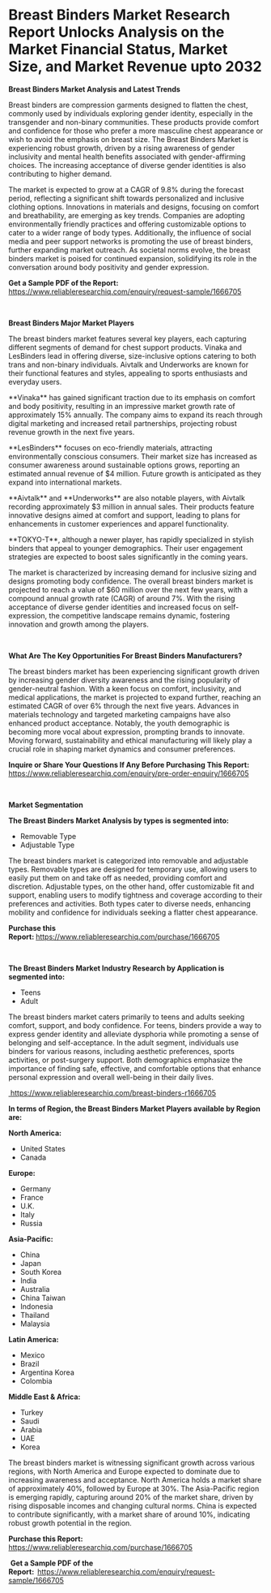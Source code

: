 <p><h1>Breast Binders Market Research Report Unlocks Analysis on the Market Financial Status, Market Size, and Market Revenue upto 2032</h1></p><p><strong>Breast Binders Market Analysis and Latest Trends</strong></p>
<p><p>Breast binders are compression garments designed to flatten the chest, commonly used by individuals exploring gender identity, especially in the transgender and non-binary communities. These products provide comfort and confidence for those who prefer a more masculine chest appearance or wish to avoid the emphasis on breast size. The Breast Binders Market is experiencing robust growth, driven by a rising awareness of gender inclusivity and mental health benefits associated with gender-affirming choices. The increasing acceptance of diverse gender identities is also contributing to higher demand.</p><p>The market is expected to grow at a CAGR of 9.8% during the forecast period, reflecting a significant shift towards personalized and inclusive clothing options. Innovations in materials and designs, focusing on comfort and breathability, are emerging as key trends. Companies are adopting environmentally friendly practices and offering customizable options to cater to a wider range of body types. Additionally, the influence of social media and peer support networks is promoting the use of breast binders, further expanding market outreach. As societal norms evolve, the breast binders market is poised for continued expansion, solidifying its role in the conversation around body positivity and gender expression.</p></p>
<p><strong>Get a Sample PDF of the Report:&nbsp;</strong> <a href="https://www.reliableresearchiq.com/enquiry/request-sample/1666705?utm_campaign=3013&utm_medium=2&utm_source=Github&utm_content=ia&utm_term=16042025&utm_id=breast-binders">https://www.reliableresearchiq.com/enquiry/request-sample/1666705</a></p>
<p>&nbsp;</p>
<p><strong>Breast Binders Major Market Players</strong></p>
<p><p>The breast binders market features several key players, each capturing different segments of demand for chest support products. Vinaka and LesBinders lead in offering diverse, size-inclusive options catering to both trans and non-binary individuals. Aivtalk and Underworks are known for their functional features and styles, appealing to sports enthusiasts and everyday users.</p><p>**Vinaka** has gained significant traction due to its emphasis on comfort and body positivity, resulting in an impressive market growth rate of approximately 15% annually. The company aims to expand its reach through digital marketing and increased retail partnerships, projecting robust revenue growth in the next five years.</p><p>**LesBinders** focuses on eco-friendly materials, attracting environmentally conscious consumers. Their market size has increased as consumer awareness around sustainable options grows, reporting an estimated annual revenue of $4 million. Future growth is anticipated as they expand into international markets.</p><p>**Aivtalk** and **Underworks** are also notable players, with Aivtalk recording approximately $3 million in annual sales. Their products feature innovative designs aimed at comfort and support, leading to plans for enhancements in customer experiences and apparel functionality.</p><p>**TOKYO-T**, although a newer player, has rapidly specialized in stylish binders that appeal to younger demographics. Their user engagement strategies are expected to boost sales significantly in the coming years.</p><p>The market is characterized by increasing demand for inclusive sizing and designs promoting body confidence. The overall breast binders market is projected to reach a value of $60 million over the next few years, with a compound annual growth rate (CAGR) of around 7%. With the rising acceptance of diverse gender identities and increased focus on self-expression, the competitive landscape remains dynamic, fostering innovation and growth among the players.</p></p>
<p>&nbsp;</p>
<p><strong>What Are The Key Opportunities For Breast Binders Manufacturers?</strong></p>
<p><p>The breast binders market has been experiencing significant growth driven by increasing gender diversity awareness and the rising popularity of gender-neutral fashion. With a keen focus on comfort, inclusivity, and medical applications, the market is projected to expand further, reaching an estimated CAGR of over 6% through the next five years. Advances in materials technology and targeted marketing campaigns have also enhanced product acceptance. Notably, the youth demographic is becoming more vocal about expression, prompting brands to innovate. Moving forward, sustainability and ethical manufacturing will likely play a crucial role in shaping market dynamics and consumer preferences.</p></p>
<p><strong>Inquire or Share Your Questions If Any Before Purchasing This Report:</strong> <a href="https://www.reliableresearchiq.com/enquiry/pre-order-enquiry/1666705?utm_campaign=3013&utm_medium=2&utm_source=Github&utm_content=ia&utm_term=16042025&utm_id=breast-binders">https://www.reliableresearchiq.com/enquiry/pre-order-enquiry/1666705</a></p>
<p>&nbsp;</p>
<p><strong>Market Segmentation</strong></p>
<p><strong>The Breast Binders Market Analysis by types is segmented into:</strong></p>
<p><ul><li>Removable Type</li><li>Adjustable Type</li></ul></p>
<p><p>The breast binders market is categorized into removable and adjustable types. Removable types are designed for temporary use, allowing users to easily put them on and take off as needed, providing comfort and discretion. Adjustable types, on the other hand, offer customizable fit and support, enabling users to modify tightness and coverage according to their preferences and activities. Both types cater to diverse needs, enhancing mobility and confidence for individuals seeking a flatter chest appearance.</p></p>
<p><strong>Purchase this Report:&nbsp;</strong><a href="https://www.reliableresearchiq.com/purchase/1666705?utm_campaign=3013&utm_medium=2&utm_source=Github&utm_content=ia&utm_term=16042025&utm_id=breast-binders">https://www.reliableresearchiq.com/purchase/1666705</a></p>
<p>&nbsp;</p>
<p><strong>The Breast Binders Market Industry Research by Application is segmented into:</strong></p>
<p><ul><li>Teens</li><li>Adult</li></ul></p>
<p><p>The breast binders market caters primarily to teens and adults seeking comfort, support, and body confidence. For teens, binders provide a way to express gender identity and alleviate dysphoria while promoting a sense of belonging and self-acceptance. In the adult segment, individuals use binders for various reasons, including aesthetic preferences, sports activities, or post-surgery support. Both demographics emphasize the importance of finding safe, effective, and comfortable options that enhance personal expression and overall well-being in their daily lives.</p></p>
<p><a href="https://www.reliableresearchiq.com/breast-binders-r1666705?utm_campaign=3013&utm_medium=2&utm_source=Github&utm_content=ia&utm_term=16042025&utm_id=breast-binders">&nbsp;https://www.reliableresearchiq.com/breast-binders-r1666705</a></p>
<p><strong>In terms of Region, the Breast Binders Market Players available by Region are:</strong></p>
<p>
    <p> <strong> North America: </strong>
        <ul>
            <li>United States</li>
            <li>Canada</li>
        </ul>
        </p> 
    <p> <strong> Europe: </strong>
        <ul>
            <li>Germany</li>
            <li>France</li>
            <li>U.K.</li>
            <li>Italy</li>
            <li>Russia</li>
        </ul>
        </p> 
    <p> <strong> Asia-Pacific: </strong>
        <ul>
            <li>China</li>
            <li>Japan</li>
            <li>South Korea</li>
            <li>India</li>
            <li>Australia</li>
            <li>China Taiwan</li>
            <li>Indonesia</li>
            <li>Thailand</li>
            <li>Malaysia</li>
        </ul>
        </p> 
    <p> <strong> Latin America: </strong>
        <ul>
            <li>Mexico</li>
            <li>Brazil</li>
            <li>Argentina Korea</li>
            <li>Colombia</li>
        </ul>
        </p> 
    <p> <strong> Middle East & Africa: </strong>
        <ul>
            <li>Turkey</li>
            <li>Saudi</li>
            <li>Arabia</li>
            <li>UAE</li>
            <li>Korea</li>
        </ul>
    </p>
    </p>
<p><p>The breast binders market is witnessing significant growth across various regions, with North America and Europe expected to dominate due to increasing awareness and acceptance. North America holds a market share of approximately 40%, followed by Europe at 30%. The Asia-Pacific region is emerging rapidly, capturing around 20% of the market share, driven by rising disposable incomes and changing cultural norms. China is expected to contribute significantly, with a market share of around 10%, indicating robust growth potential in the region.</p></p>
<p><strong>Purchase this Report: </strong><a href="https://www.reliableresearchiq.com/purchase/1666705?utm_campaign=3013&utm_medium=2&utm_source=Github&utm_content=ia&utm_term=16042025&utm_id=breast-binders">https://www.reliableresearchiq.com/purchase/1666705</a></p>
<p>&nbsp;<strong>Get a Sample PDF of the Report:&nbsp;&nbsp;</strong><a href="https://www.reliableresearchiq.com/enquiry/request-sample/1666705?utm_campaign=3013&utm_medium=2&utm_source=Github&utm_content=ia&utm_term=16042025&utm_id=breast-binders">https://www.reliableresearchiq.com/enquiry/request-sample/1666705</a></p>
<p><strong></strong></p>
<p><p></p><p></p><p></p></p>